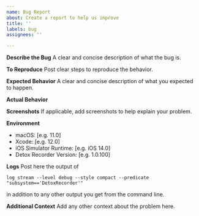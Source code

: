 ```yaml
---
name: Bug Report
about: Create a report to help us improve
title: ''
labels: bug
assignees: ''

---
```


**Describe the Bug**
A clear and concise description of what the bug is.

**To Reproduce**
Post clear steps to reproduce the behavior.

**Expected Behavior**
A clear and concise description of what you expected to happen.

**Actual Behavior**

**Screenshots**
If applicable, add screenshots to help explain your problem.

**Environment**
 - macOS: [e.g. 11.0]
 - Xcode: [e.g. 12.0]
 - iOS Simulator Runtime: [e.g. iOS 14.0]
 - Detox Recorder Version: [e.g. 1.0.100]

**Logs**
Post here the output of
```shell
log stream --level debug --style compact --predicate "subsystem=='DetoxRecorder'"
```
in addition to any other output you get from the command line.

**Additional Context**
Add any other context about the problem here.
